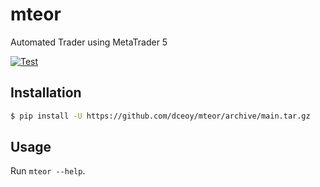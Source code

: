 mteor
=====

Automated Trader using MetaTrader 5

[![Test](https://github.com/dceoy/mteor/actions/workflows/test.yml/badge.svg)](https://github.com/dceoy/mteor/actions/workflows/test.yml)

Installation
------------

```sh
$ pip install -U https://github.com/dceoy/mteor/archive/main.tar.gz
```

Usage
-----

Run `mteor --help`.
